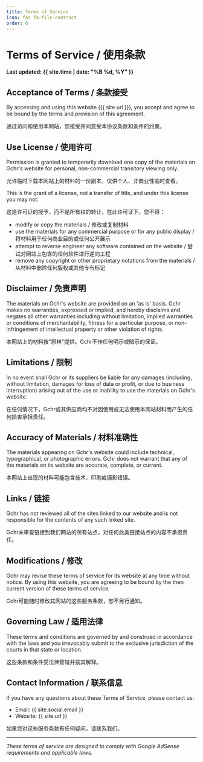 ```yaml
---
title: Terms of Service
icon: fas fa-file-contract
order: 6
---
```


# Terms of Service / 使用条款

**Last updated: {{ site.time | date: "%B %d, %Y" }}**

## Acceptance of Terms / 条款接受

By accessing and using this website ({{ site.url }}), you accept and agree to be bound by the terms and provision of this agreement.

通过访问和使用本网站，您接受并同意受本协议条款和条件的约束。

## Use License / 使用许可

Permission is granted to temporarily download one copy of the materials on Gchr's website for personal, non-commercial transitory viewing only.

允许临时下载本网站上的材料的一份副本，仅供个人、非商业性临时查看。

This is the grant of a license, not a transfer of title, and under this license you may not:

这是许可证的授予，而不是所有权的转让，在此许可证下，您不得：

- modify or copy the materials / 修改或复制材料
- use the materials for any commercial purpose or for any public display / 将材料用于任何商业目的或任何公开展示
- attempt to reverse engineer any software contained on the website / 尝试对网站上包含的任何软件进行逆向工程
- remove any copyright or other proprietary notations from the materials / 从材料中删除任何版权或其他专有标记

## Disclaimer / 免责声明

The materials on Gchr's website are provided on an 'as is' basis. Gchr makes no warranties, expressed or implied, and hereby disclaims and negates all other warranties including without limitation, implied warranties or conditions of merchantability, fitness for a particular purpose, or non-infringement of intellectual property or other violation of rights.

本网站上的材料按"原样"提供。Gchr不作任何明示或暗示的保证。

## Limitations / 限制

In no event shall Gchr or its suppliers be liable for any damages (including, without limitation, damages for loss of data or profit, or due to business interruption) arising out of the use or inability to use the materials on Gchr's website.

在任何情况下，Gchr或其供应商均不对因使用或无法使用本网站材料而产生的任何损害承担责任。

## Accuracy of Materials / 材料准确性

The materials appearing on Gchr's website could include technical, typographical, or photographic errors. Gchr does not warrant that any of the materials on its website are accurate, complete, or current.

本网站上出现的材料可能包含技术、印刷或摄影错误。

## Links / 链接

Gchr has not reviewed all of the sites linked to our website and is not responsible for the contents of any such linked site.

Gchr未审查链接到我们网站的所有站点，对任何此类链接站点的内容不承担责任。

## Modifications / 修改

Gchr may revise these terms of service for its website at any time without notice. By using this website, you are agreeing to be bound by the then current version of these terms of service.

Gchr可能随时修改其网站的这些服务条款，恕不另行通知。

## Governing Law / 适用法律

These terms and conditions are governed by and construed in accordance with the laws and you irrevocably submit to the exclusive jurisdiction of the courts in that state or location.

这些条款和条件受法律管辖并按其解释。

## Contact Information / 联系信息

If you have any questions about these Terms of Service, please contact us:

- Email: {{ site.social.email }}
- Website: {{ site.url }}

如果您对这些服务条款有任何疑问，请联系我们。

---

*These terms of service are designed to comply with Google AdSense requirements and applicable laws.*
